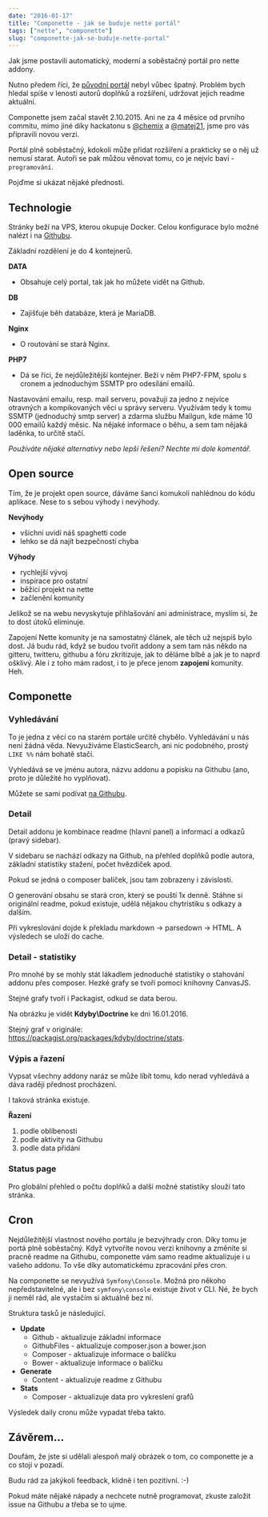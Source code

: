 ```yaml
---
date: "2016-01-17"
title: "Componette - jak se buduje nette portál"
tags: ["nette", "componette"]
slug: "componette-jak-se-buduje-nette-portal"
---
```


Jak jsme postavili automatický, moderní a soběstačný portál pro nette addony.

<!--more-->

Nutno předem říci, že [původní portál](https://github.com/nette/web-addons.nette.org)
nebyl vůbec špatný. Problém bych hledal spíše v lenosti autorů doplňků a rozšíření,
udržovat jejich readme aktuální.

Componette jsem začal stavět 2.10.2015. Ani ne za 4 měsíce od prvního commitu,
mimo jiné díky hackatonu s [@chemix](https://github.com/chemix) a
[@matej21](https://github.com/matej21), jsme pro vás připravili novou verzi.

Portál plně soběstačný, kdokoli může přidat rozšíření a prakticky
se o něj už nemusí starat. Autoři se pak můžou věnovat tomu, co je nejvíc
 baví - `programování`.

Pojďme si ukázat nějaké přednosti.

## Technologie

Stránky beží na VPS, kterou okupuje Docker. Celou konfigurace bylo možné nalézt i na
[Githubu](https://github.com/componette/componette.com/).

Základní rozdělení je do 4 kontejnerů.

**DATA**

- Obsahuje celý portal, tak jak ho můžete vidět na Github.

**DB**

- Zajišťuje běh databáze, která je MariaDB.

**Nginx**

- O routování se stará Nginx.

**PHP7**

- Dá se říci, že nejdůležitější kontejner. Beží v něm PHP7-FPM, spolu s cronem a
jednoduchým SSMTP pro odesílání emailů.

Nastavování emailu, resp. mail serveru, považuji za jedno z nejvíce otravných
a kompikovaných věcí u správy serveru. Využívám tedy k tomu SSMTP (jednoduchý
smtp server) a zdarma službu Mailgun, kde máme 10 000 emailů každý měsic.
Na nějaké informace o běhu, a sem tam nějaká laděnka, to určitě stačí.

*Používáte nějaké alternativy nebo lepší řešení? Nechte mi dole komentář.*

## Open source

Tím, že je projekt open source, dáváme šanci komukoli nahlédnou do kódu aplikace.
Nese to s sebou výhody i nevýhody.

**Nevýhody**
- všichni uvidí náš spaghetti code
- lehko se dá najít bezpečností chyba

**Výhody**
- rychlejší vývoj
- inspirace pro ostatní
- běžící projekt na nette
- začlenění komunity

Jelikož se na webu nevyskytuje přihlašování ani administrace, myslím si, že to
dost útoků eliminuje.

Zapojení Nette komunity je na samostatný článek, ale těch už nejspíš bylo dost.
Já budu rád, když se budou tvořit addony a sem tam nás někdo na gitteru, twitteru,
githubu a fóru zkritizuje, jak to děláme blbě a jak je to naprd ošklivý.
Ale i z toho mám radost, i to je přece jenom **zapojení** komunity. Heh.

## Componette

### Vyhledávání

To je jedna z věcí co na starém portále určitě chybělo. Vyhledávání u nás není
žádná věda. Nevyužíváme ElasticSearch, ani nic podobného, prostý `LIKE %%` nám
bohatě stačí.

Vyhledává se ve jménu autora, názvu addonu a popisku na Githubu (ano, proto je
důležité ho vyplňovat).

Můžete se sami podívat [na Githubu](https://github.com/componette/componette.com/blob/23de8b7394501595bae772cdb4963a29cb9975bc/app/model/orm/addon/AddonMapper.php#L16-L28).

<x-figure url="https://cdn.f3l1x.io/blog/2016/componette1.png" title="Vyhledávání"></x-figure>

### Detail

Detail addonu je kombinace readme (hlavní panel) a informací a odkazů (pravý sidebar).

V sidebaru se nachází odkazy na Github, na přehled doplňků podle autora,
základní statistiky stažení, počet hvězdiček apod.

Pokud se jedná o composer balíček, jsou tam zobrazeny i závislosti.

<x-figure url="https://cdn.f3l1x.io/blog/2016/componette2.png" title="Detail"></x-figure>


O generování obsahu se stará cron, který se pouští 1x denně. Stáhne si originální
readme, pokud existuje, udělá nějakou chytristiku s odkazy a dalším.

Při vykreslování dojde k překladu markdown -> parsedown -> HTML. A výsledech se
uloží do cache.

### Detail - statistiky

Pro mnohé by se mohly stát lákadlem jednoduché statistiky o stahování addonu
přes composer. Hezké grafy se tvoří pomocí knihovny CanvasJS.

Stejné grafy tvoří i Packagist, odkud se data berou.

Na obrázku je vidět **Kdyby\Doctrine** ke dni 16.01.2016.

Stejný graf v originále: https://packagist.org/packages/kdyby/doctrine/stats.

<x-figure url="https://cdn.f3l1x.io/blog/2016/componette3.png" title="Statistiky"></x-figure>

### Výpis a řazení

Vypsat všechny addony naráz se může líbít tomu, kdo nerad vyhledává a dáva
raději přednost procházení.

I taková stránka existuje.

<x-figure url="https://cdn.f3l1x.io/blog/2016/componette5.png" title="Výpis a řazení"></x-figure>

**Řazení**
1. podle oblíbenosti
2. podle aktivity na Githubu
3. podle data přidání

### Status page

Pro globální přehled o počtu doplňků a další možné statistiky slouží tato stránka.

<x-figure url="https://cdn.f3l1x.io/blog/2016/componette4.png" title="Status page"></x-figure>

## Cron

Nejdůležitější vlastnost nového portálu je bezvýhrady cron. Díky tomu je portá
plně soběstačný. Když vytvoříte novou verzi knihovny a změníte si pracně readme
na Githubu, componette vám samo readme aktualizuje i u vašeho addonu. To vše
díky automatickému zpracování přes cron.

Na componette se nevyužívá `Symfony\Console`. Možná pro někoho nepředstavitelné,
ale i bez `symfony\console` existuje život v CLI. Né, že bych ji neměl rád, ale
vystačím si aktuálně bez ní.

Struktura tasků je následující.

- **Update**
  - Github - aktualizuje základní informace
  - GithubFiles - aktualizuje composer.json a bower.json
  - Composer - aktualizuje informace o balíčku
  - Bower - aktualizuje informace o balíčku
- **Generate**
  - Content - aktualizuje readme z Githubu
- **Stats**
  - Composer - aktualizuje data pro vykreslení grafů

Výsledek daily cronu může vypadat třeba takto.

<x-figure url="https://cdn.f3l1x.io/blog/2016/componette6.png" title="Daily cron"></x-figure>

## Závěrem...

Doufám, že jste si udělali alespoň malý obrázek o tom, co componette je a
co stojí v pozadí.

Budu rád za jakýkoli feedback, klidně i ten pozitivní. <span class="badge">:-)</span>

Pokud máte nějaké nápady a nechcete nutně programovat, zkuste založit issue
na Githubu a třeba se to ujme.
